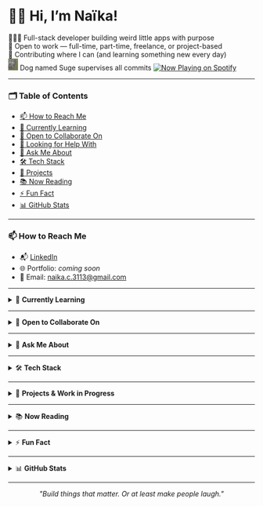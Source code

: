 # 👋🏾 Hi, I’m Naïka!

👷🏾‍♀️ Full-stack developer building weird little apps with purpose  
💼 Open to work — full-time, part-time, freelance, or project-based  
🔌 Contributing where I can (and learning something new every day)  
<img src="./assets/suge.png" alt="Suge the Frenchie" width="20" /> Dog named Suge supervises all commits 
[![Now Playing on Spotify](https://img.shields.io/badge/Now_Playing-Spotify-1DB954?style=for-the-badge&logo=spotify&logoColor=white)](https://open.spotify.com/playlist/68Og3vyrLPuv7YYoLYBQvu)

---

### 🗂 Table of Contents

- [📫 How to Reach Me](#-how-to-reach-me)
- [🌱 Currently Learning](#currently-learning)
- [👯 Open to Collaborate On](#open-to-collaborate-on)
- [🤔 Looking for Help With](#looking-for-help-with)
- [💬 Ask Me About](#ask-me-about)
- [🛠 Tech Stack](#tech-stack)
- [🚧 Projects](#projects)
- [📚 Now Reading](#now-reading)
- [⚡ Fun Fact](#fun-fact)
- [📊 GitHub Stats](#github-stats)

---

### 📫 How to Reach Me

- 📬 [LinkedIn](https://www.linkedin.com/in/naikaestriplet/)
- 🌐 Portfolio: *coming soon*
- 📨 Email: naika.c.3113@gmail.com

---

<details>
<summary>🌱 <strong>Currently Learning</strong></summary>

- Frontend performance optimization  
- Webflow  
- Expanding into Swift, mobile dev, and design systems  
- How to convince myself that testing is fun (jury’s still out)

</details>

---

<details>
<summary>👯 <strong>Open to Collaborate On</strong></summary>

- Projects with social impact, community support, or weird/experimental ideas  
- Early-stage MVPs where you need a Rails/JS builder to bring it to life

</details>

---

<details>
<summary>💬 <strong>Ask Me About</strong></summary>

- Bootcamp life  
- Building solo apps with Rails  
- Running customer support teams (my past life)

</details>

---

<details>
<summary>🛠 <strong>Tech Stack</strong></summary>

![Ruby](https://img.shields.io/badge/Ruby-CC342D?style=flat&logo=ruby&logoColor=white)
![Rails](https://img.shields.io/badge/Rails-CC0000?style=flat&logo=rubyonrails&logoColor=white)
![JavaScript](https://img.shields.io/badge/JavaScript-F7DF1E?style=flat&logo=javascript&logoColor=black)
![PostgreSQL](https://img.shields.io/badge/PostgreSQL-336791?style=flat&logo=postgresql&logoColor=white)
![HTML](https://img.shields.io/badge/HTML5-E34F26?style=flat&logo=html5&logoColor=white)
![CSS](https://img.shields.io/badge/CSS3-1572B6?style=flat&logo=css3&logoColor=white)
![Stimulus](https://img.shields.io/badge/StimulusJS-ff4757?style=flat&logo=lightning&logoColor=white)
![Turbo](https://img.shields.io/badge/Turbo-8A2BE2?style=flat)
![VS Code](https://img.shields.io/badge/VS%20Code-007ACC?style=flat&logo=visual-studio-code&logoColor=white)
![Squarespace](https://img.shields.io/badge/Squarespace-000000?style=flat&logo=squarespace&logoColor=white)

</details>

---

<details>
<summary>🚧 <strong>Projects & Work in Progress</strong></summary>

**🔄 Pester** *(in progress)*  
A hybrid to-do list and AI chatbot that shames you into getting things done — with custom tone modes, gatekeeping logic, and slow claps.  
> _"Think productivity meets passive aggression."_  
[View repo →](https://github.com/n4ika/pester)

**📚 StudySpark**  
A collaborative study planner built in 2 weeks at Le Wagon with a team of 4. Find tutors, plan sessions, and share notes with ease.  
[View repo →](https://github.com/n4ika/studyspark)

**🍊 Juice Stand Economics Simulator**  
A cursed economic simulator where you run a cursed juice stand in a cursed economy. Prices rise. Demand falls. Mayhem ensues.  
[View repo →](https://github.com/n4ika/juice-stand-economics)

**🆘 ResourceReach** *(planning stage)*  
A community-focused app to help people in crisis connect with local resources fast — built for urgency, dignity, and real-time support.  
> _If you've ever said, “I don’t know where to go for help,” this app is for you._  
🔗 [Pitch deck →](https://docs.google.com/presentation/d/1P1a9qKGT2PBqb4xHzpyNOqnVtIe2jAvSntUWXtpgf5s/edit?slide=id.p#slide=id.p) *(coming soon)*  
💡 Got ideas, experience, or want to contribute? [Reach out!](mailto:naika.c.3113@gmail.com)

</details>

---

<details>
<summary>📚 <strong>Now Reading</strong></summary>

- *Parable of the Sower* by Octavia E Butler
- *The Creative Act* by Rick Rubin  
- *Orbiting the Giant Hairball* by Gordon MacKenzie  
*(Last updated: [July 18, 2025])*

</details>

---

<details>
<summary>⚡ <strong>Fun Fact</strong></summary>

I once wrote an entire app feature out of spite just to prove a point. (It worked.)  
Also: Suge snores like a tiny freight train.

</details>

---

<details>
<summary>📊 <strong>GitHub Stats</strong></summary>

![GitHub Stats](https://github-readme-stats.vercel.app/api?username=n4ika&show_icons=true&theme=default)  
![Top Langs](https://github-readme-stats.vercel.app/api/top-langs/?username=n4ika&layout=compact)

</details>

---

<p align="center">
  <i>"Build things that matter. Or at least make people laugh."</i>
</p>
